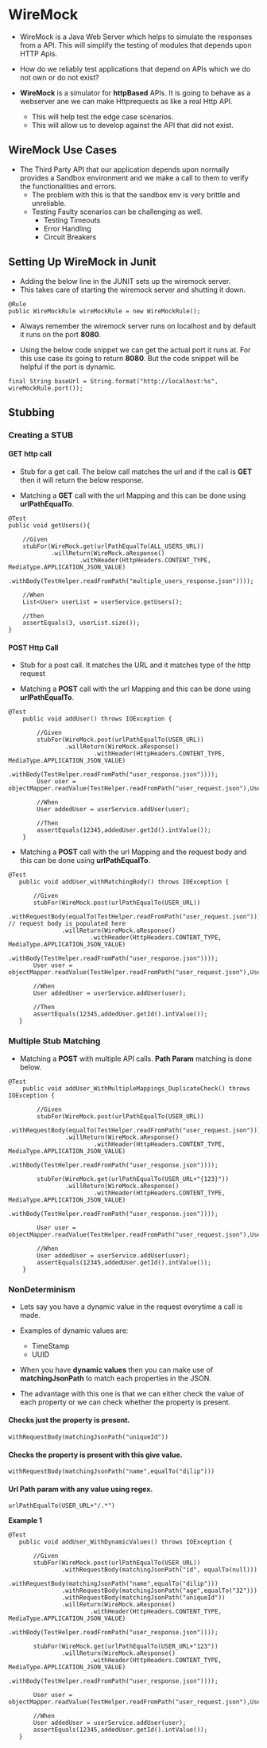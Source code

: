 # WireMock

-  WireMock is a Java Web Server which helps to simulate the responses from a API. This will simplify the testing of modules that depends upon HTTP Apis.

-  How do we reliably test applications that depend on APIs which we do not own or do not exist?

-   **WireMock** is a simulator for **httpBased** APIs. It is going to behave as a webserver ane we can make Httprequests as like a real Http API.
    -   This will help test the edge case scenarios.
    -   This will allow us to develop against the API that did not exist.


## WireMock Use Cases

-   The Third Party API that our application depends upon normally provides a Sandbox environment and we make a call to them to verify the functionalities and errors.
    -   The problem with this is that the sandbox env is very brittle and unreliable.
    -   Testing Faulty scenarios can be challenging as well.
        -   Testing Timeouts
        -   Error Handling
        -   Circuit Breakers


## Setting Up WireMock in Junit

- Adding the below line in the JUNIT sets up the wiremock server.
- This takes care of starting the wiremock server and shutting it down.
```
@Rule
public WireMockRule wireMockRule = new WireMockRule();
```   
- Always remember the wiremock server runs on localhost and by default it runs on the port **8080**.

- Using the below code snippet we can get the actual port it runs at. For this use case its going to return **8080**. But the code snippet will be helpful if the port is dynamic.

```
final String baseUrl = String.format("http://localhost:%s", wireMockRule.port());
```

## Stubbing

### Creating a STUB

#### GET http call

- Stub for a get call. The below call matches the url and if the call is **GET** then it will return the below response.

- Matching a **GET** call with the url Mapping and this can be done using  **urlPathEqualTo**.

```
@Test
public void getUsers(){

    //Given
    stubFor(WireMock.get(urlPathEqualTo(ALL_USERS_URL))
            .willReturn(WireMock.aResponse()
                    .withHeader(HttpHeaders.CONTENT_TYPE, MediaType.APPLICATION_JSON_VALUE)
                    .withBody(TestHelper.readFromPath("multiple_users_response.json"))));

    //When
    List<User> userList = userService.getUsers();

    //then
    assertEquals(3, userList.size());
}

```

#### POST Http Call

- Stub for a post call. It matches the URL and it matches type of the http request

- Matching a **POST** call with the url Mapping and this can be done using  **urlPathEqualTo**.
```
@Test
    public void addUser() throws IOException {

        //Given
        stubFor(WireMock.post(urlPathEqualTo(USER_URL))
                .willReturn(WireMock.aResponse()
                        .withHeader(HttpHeaders.CONTENT_TYPE, MediaType.APPLICATION_JSON_VALUE)
                        .withBody(TestHelper.readFromPath("user_response.json"))));
        User user = objectMapper.readValue(TestHelper.readFromPath("user_request.json"),User.class);

        //When
        User addedUser = userService.addUser(user);

        //Then
        assertEquals(12345,addedUser.getId().intValue());
    }
```

- Matching a **POST** call with the url Mapping and the request body and this can be done using  **urlPathEqualTo**.

```
@Test
   public void addUser_withMatchingBody() throws IOException {

       //Given
       stubFor(WireMock.post(urlPathEqualTo(USER_URL))
               .withRequestBody(equalTo(TestHelper.readFromPath("user_request.json"))) // request body is populated here
               .willReturn(WireMock.aResponse()
                       .withHeader(HttpHeaders.CONTENT_TYPE, MediaType.APPLICATION_JSON_VALUE)
                       .withBody(TestHelper.readFromPath("user_response.json"))));
       User user = objectMapper.readValue(TestHelper.readFromPath("user_request.json"),User.class);

       //When
       User addedUser = userService.addUser(user);

       //Then
       assertEquals(12345,addedUser.getId().intValue());
   }

```

### Multiple Stub Matching

- Matching a **POST** with multiple API calls. **Path Param** matching is done below.

```
@Test
    public void addUser_WithMultipleMappings_DuplicateCheck() throws IOException {

        //Given
        stubFor(WireMock.post(urlPathEqualTo(USER_URL))
                .withRequestBody(equalTo(TestHelper.readFromPath("user_request.json")))
                .willReturn(WireMock.aResponse()
                        .withHeader(HttpHeaders.CONTENT_TYPE, MediaType.APPLICATION_JSON_VALUE)
                        .withBody(TestHelper.readFromPath("user_response.json"))));

        stubFor(WireMock.get(urlPathEqualTo(USER_URL+"{123}"))
                .willReturn(WireMock.aResponse()
                        .withHeader(HttpHeaders.CONTENT_TYPE, MediaType.APPLICATION_JSON_VALUE)
                        .withBody(TestHelper.readFromPath("user_response.json"))));

        User user = objectMapper.readValue(TestHelper.readFromPath("user_request.json"),User.class);

        //When
        User addedUser = userService.addUser(user);
        assertEquals(12345,addedUser.getId().intValue());
    }
```


### NonDeterminism

- Lets say you have a dynamic value in the request everytime a call is made.
- Examples of dynamic values are:
  - TimeStamp
  - UUID

- When you have **dynamic values** then you can make use of **matchingJsonPath** to match each properties in the JSON.
- The advantage with this one is that we can either check the value of each property or we can check whether the property is present.

#### Checks just the property is present.

```
withRequestBody(matchingJsonPath("uniqueId"))
```

#### Checks the property is present with this give value.
```
withRequestBody(matchingJsonPath("name",equalTo("dilip")))
```

#### Url Path param with any value using **regex**.

```
urlPathEqualTo(USER_URL+"/.*")
```
**Example 1**

```
@Test
   public void addUser_WithDynamicValues() throws IOException {

       //Given
       stubFor(WireMock.post(urlPathEqualTo(USER_URL))
               .withRequestBody(matchingJsonPath("id", equalTo(null)))
               .withRequestBody(matchingJsonPath("name",equalTo("dilip")))
               .withRequestBody(matchingJsonPath("age",equalTo("32")))
               .withRequestBody(matchingJsonPath("uniqueId"))
               .willReturn(WireMock.aResponse()
                       .withHeader(HttpHeaders.CONTENT_TYPE, MediaType.APPLICATION_JSON_VALUE)
                       .withBody(TestHelper.readFromPath("user_response.json"))));

       stubFor(WireMock.get(urlPathEqualTo(USER_URL+"123"))
               .willReturn(WireMock.aResponse()
                       .withHeader(HttpHeaders.CONTENT_TYPE, MediaType.APPLICATION_JSON_VALUE)
                       .withBody(TestHelper.readFromPath("user_response.json"))));

       User user = objectMapper.readValue(TestHelper.readFromPath("user_request.json"),User.class);

       //When
       User addedUser = userService.addUser(user);
       assertEquals(12345,addedUser.getId().intValue());
   }

```  
